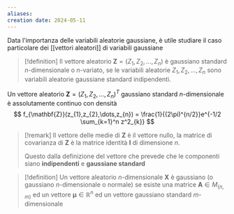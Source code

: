 ```yaml
---
aliases: 
creation date: 2024-05-11
---
```


Data l'importanza delle variabili aleatorie gaussiane, è utile studiare il caso particolare dei [[vettori aleatori]] di variabili gaussiane

>[!definition]
>Il vettore aleatorio $\mathbf{Z}=(Z_{1},Z_{2},\dots,Z_{n})$ è gaussiano standard $n$-dimensionale o $n$-variato, se le variabili aleatorie $Z_{1},Z_{2},\dots,Z_{n}$ sono variabili aleatorie gaussiane standard indipendenti.

Un vettore aleatorio $\mathbf{Z} = (Z_{1},Z_{2},\dots,Z_{n})^T$ gaussiano standard $n$-dimensionale è assolutamente continuo con densità
$$ f_{\mathbf{Z}}(z_{1},z_{2},\dots,z_{n}) = \frac{1}{(2\pi)^{n/2}}e^{-1/2 \sum_{k=1}^n z^2_{k}} $$

>[!remark]
>Il vettore delle medie di $\mathbf{Z}$ è il vettore nullo, la matrice di covarianza di $\mathbf{Z}$ è la matrice identità $\mathbf{I}$ di dimensione $n$.
>
>Questo dalla definizione del vettore che prevede che le componenti siano **indipendenti** e **gaussiane standard**


>[!definition]
>Un vettore aleatorio $n$-dimensionale $\mathbf{X}$ è gaussiano (o gaussiano $n$-dimensionale o normale) se esiste una matrice $\mathbf{A} \in M_{(n,m)}$ ed un vettore $\boldsymbol{\mu} \in \mathbb{R}^n$ ed un vettore gaussiano standard $m$-dimensionale